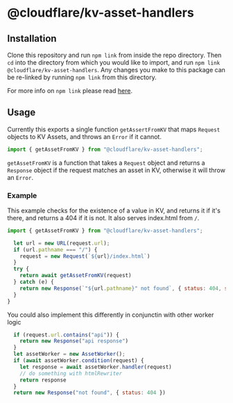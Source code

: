 # @cloudflare/kv-asset-handlers

## Installation

Clone this repository and run `npm link` from inside the repo directory. Then `cd` into the directory from which you would like to import, and run `npm link @cloudflare/kv-asset-handlers`. Any changes you make to this package can be re-linked by running `npm link` from this directory. 

For more info on `npm link` please read [here](https://docs.npmjs.com/cli/link).

## Usage

Currently this exports a single function `getAssertFromKV` that maps `Request` objects to KV Assets, and throws an `Error` if it cannot.

```js
import { getAssetFromKV } from "@cloudflare/kv-asset-handlers";
```

`getAssetFromKV` is a function that takes a `Request` object and returns a `Response` object if the request matches an asset in KV, otherwise it will throw an `Error`.

### Example

This example checks for the existence of a value in KV, and returns it if it's there, and returns a 404 if it is not. It also serves index.html from `/`.

```js
import { getAssetFromKV } from "@cloudflare/kv-asset-handlers";

  let url = new URL(request.url);
  if (url.pathname === "/") {
    request = new Request(`${url}/index.html`)
  }
  try {
    return await getAssetFromKV(request)
  } catch (e) {
    return new Response(`"${url.pathname}" not found`, { status: 404, statusText: "not found" })
  }
}
```

You could also implement this differently in conjunctin with other worker logic

```js
  if (request.url.contains("api")) {
    return new Response("api response")
  }
  let assetWorker = new AssetWorker();
  if (await assetWorker.condition(request) {
    let response = await assetWorker.handler(request)
    // do something with htmlRewriter
    return response
  }
  return new Response("not found", { status: 404 })
```
